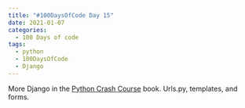 ```yaml
---
title: "#100DaysOfCode Day 15"
date: 2021-01-07
categories:
  - 100 Days of code
tags:
  - python
  - 100DaysOfCode
  - Django
---
```


More Django in the [Python Crash Course][python-crash-course] book.  Urls.py, templates, and forms.


[100DaysOfCode]:https://www.100daysofcode.com/faq/
[python-crash-course]: https://nostarch.com/pythoncrashcourse2e


